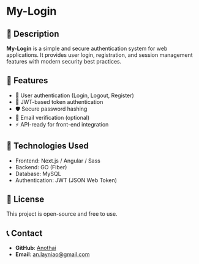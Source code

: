 # My-Login

## 📌 Description  
**My-Login** is a simple and secure authentication system for web applications. It provides user login, registration, and session management features with modern security best practices.

## 🚀 Features  
- 🔐 User authentication (Login, Logout, Register)  
- 🔄 JWT-based token authentication  
- 🛡️ Secure password hashing  
- 📧 Email verification (optional)  
- ⚡ API-ready for front-end integration  

## 🔧 Technologies Used  
- Frontend: Next.js / Angular / Sass 
- Backend: GO (Fiber)  
- Database: MySQL
- Authentication: JWT (JSON Web Token)  

## 📄 License  
This project is open-source and free to use.  

## 📞 Contact  
- **GitHub**: [Anothai](https://github.com/an-layniao/my-login.git)  
- **Email**: an.layniao@gmail.com  